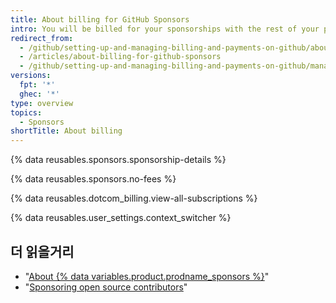 ```yaml
---
title: About billing for GitHub Sponsors
intro: You will be billed for your sponsorships with the rest of your paid products and features.
redirect_from:
  - /github/setting-up-and-managing-billing-and-payments-on-github/about-billing-for-github-sponsors
  - /articles/about-billing-for-github-sponsors
  - /github/setting-up-and-managing-billing-and-payments-on-github/managing-billing-for-github-sponsors/about-billing-for-github-sponsors
versions:
  fpt: '*'
  ghec: '*'
type: overview
topics:
  - Sponsors
shortTitle: About billing
---
```


{% data reusables.sponsors.sponsorship-details %}

{% data reusables.sponsors.no-fees %}

{% data reusables.dotcom_billing.view-all-subscriptions %}

{% data reusables.user_settings.context_switcher %}

## 더 읽을거리

- "[About {% data variables.product.prodname_sponsors %}](/sponsors/getting-started-with-github-sponsors/about-github-sponsors)"
- "[Sponsoring open source contributors](/sponsors/sponsoring-open-source-contributors)"
